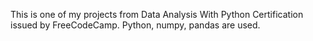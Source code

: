 This is one of my projects from Data Analysis With Python Certification issued by FreeCodeCamp.
Python, numpy, pandas are used.
